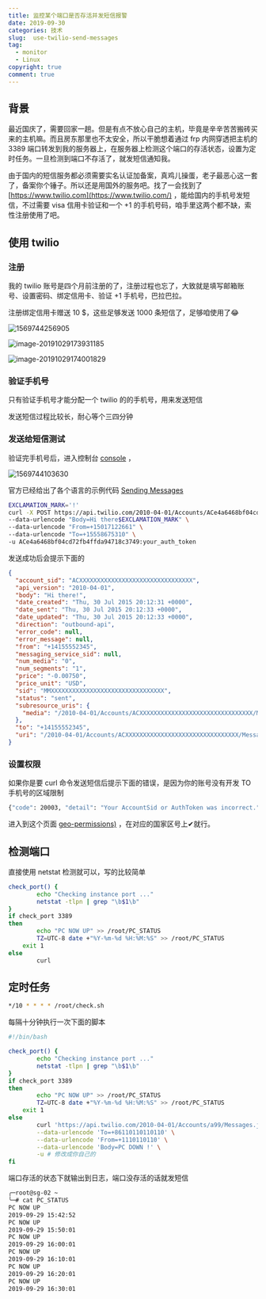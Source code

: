```yaml
---
title: 监控某个端口是否存活并发短信报警
date: 2019-09-30
categories: 技术
slug:  use-twilio-send-messages
tag:
  - monitor
  - Linux
copyright: true
comment: true
---
```


## 背景

最近国庆了，需要回家一趟。但是有点不放心自己的主机，毕竟是辛辛苦苦搬砖买来的主机嘛。而且房东那里也不太安全，所以干脆想着通过 frp 内网穿透把主机的 3389 端口转发到我的服务器上，在服务器上检测这个端口的存活状态，设置为定时任务。一旦检测到端口不存活了，就发短信通知我。

由于国内的短信服务都必须需要实名认证加备案，真鸡儿操蛋，老子最恶心这一套了，备案你个锤子。所以还是用国外的服务吧。找了一会找到了 [https://www.twilio.com](https://www.twilio.com/) ，能给国内的手机号发短信，不过需要 visa 信用卡验证和一个 +1 的手机号码，咱手里这两个都不缺，索性注册使用了吧。

## 使用 twilio

### 注册

我的 twilio 账号是四个月前注册的了，注册过程也忘了，大致就是填写邮箱账号、设置密码、绑定信用卡、验证 +1 手机号，巴拉巴拉。

注册绑定信用卡赠送 10 $，这些足够发送 1000 条短信了，足够咱使用了😂

![1569744256905](./img/1569744256905.png)

![image-20191029173931185](./img/image-20191029173931185.png)

![image-20191029174001829](./img/image-20191029174001829.png)

### 验证手机号

只有验证手机号才能分配一个 twilio 的的手机号，用来发送短信

发送短信过程比较长，耐心等个三四分钟

### 发送给短信测试

验证完手机号后，进入控制台 [console](https://www.twilio.com/console) ，

![1569744103630](./img/1569744103630.png)

官方已经给出了各个语言的示例代码  [Sending Messages](https://www.twilio.com/docs/sms/send-messages)

```bash
EXCLAMATION_MARK='!'
curl -X POST https://api.twilio.com/2010-04-01/Accounts/ACe4a6468bf04cd72fb4ffda94718c3749/Messages.json \
--data-urlencode "Body=Hi there$EXCLAMATION_MARK" \
--data-urlencode "From=+15017122661" \
--data-urlencode "To=+15558675310" \
-u ACe4a6468bf04cd72fb4ffda94718c3749:your_auth_token

```

发送成功后会提示下面的

```json
{
  "account_sid": "ACXXXXXXXXXXXXXXXXXXXXXXXXXXXXXXXX",
  "api_version": "2010-04-01",
  "body": "Hi there!",
  "date_created": "Thu, 30 Jul 2015 20:12:31 +0000",
  "date_sent": "Thu, 30 Jul 2015 20:12:33 +0000",
  "date_updated": "Thu, 30 Jul 2015 20:12:33 +0000",
  "direction": "outbound-api",
  "error_code": null,
  "error_message": null,
  "from": "+14155552345",
  "messaging_service_sid": null,
  "num_media": "0",
  "num_segments": "1",
  "price": "-0.00750",
  "price_unit": "USD",
  "sid": "MMXXXXXXXXXXXXXXXXXXXXXXXXXXXXXXXX",
  "status": "sent",
  "subresource_uris": {
    "media": "/2010-04-01/Accounts/ACXXXXXXXXXXXXXXXXXXXXXXXXXXXXXXXX/Messages/SMXXXXXXXXXXXXXXXXXXXXXXXXXXXXXXXX/Media.json"
  },
  "to": "+14155552345",
  "uri": "/2010-04-01/Accounts/ACXXXXXXXXXXXXXXXXXXXXXXXXXXXXXXXX/Messages/SMXXXXXXXXXXXXXXXXXXXXXXXXXXXXXXXX.json"
}
```

### 设置权限

如果你是要 curl 命令发送短信后提示下面的错误，是因为你的账号没有开发 TO 手机号的区域限制

```bash
{"code": 20003, "detail": "Your AccountSid or AuthToken was incorrect.", "message": "Authentication Error - No credentials provided", "more_info": "https://www.twilio.com/docs/errors/20003", "status": 401}curl: (6) Could not resolve host: lls
```

 进入到这个页面 [geo-permissions)](https://www.twilio.com/console/sms/settings/geo-permissions) ，在对应的国家区号上✔就行。

## 检测端口

直接使用 netstat 检测就可以，写的比较简单

```bash
check_port() {
        echo "Checking instance port ..."
        netstat -tlpn | grep "\b$1\b"
}
if check_port 3389
then
        echo "PC NOW UP" >> /root/PC_STATUS
        TZ=UTC-8 date +"%Y-%m-%d %H:%M:%S" >> /root/PC_STATUS
    exit 1
else
        curl
```

## 定时任务

```bash
*/10 * * * * /root/check.sh
```

每隔十分钟执行一次下面的脚本

```bash
#!/bin/bash

check_port() {
        echo "Checking instance port ..."
        netstat -tlpn | grep "\b$1\b"
}
if check_port 3389
then
        echo "PC NOW UP" >> /root/PC_STATUS
        TZ=UTC-8 date +"%Y-%m-%d %H:%M:%S" >> /root/PC_STATUS
    exit 1
else
        curl 'https://api.twilio.com/2010-04-01/Accounts/a99/Messages.json' -X POST \
        --data-urlencode 'To=+86110110110110' \
        --data-urlencode 'From=+1110110110' \
        --data-urlencode 'Body=PC DOWN !' \
        -u # 修改成你自己的
fi
```

端口存活的状态下就输出到日志，端口没存活的话就发短信

```bash
╭─root@sg-02 ~
╰─# cat PC_STATUS
PC NOW UP
2019-09-29 15:42:52
PC NOW UP
2019-09-29 15:50:01
PC NOW UP
2019-09-29 16:00:01
PC NOW UP
2019-09-29 16:10:01
PC NOW UP
2019-09-29 16:20:01
PC NOW UP
2019-09-29 16:30:01
```
